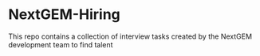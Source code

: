 # NextGEM-Hiring
This repo contains a collection of interview tasks created by the NextGEM development team to find talent
